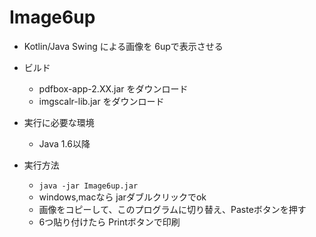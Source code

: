 # Image6up

- Kotlin/Java Swing による画像を 6upで表示させる

- ビルド
  - pdfbox-app-2.XX.jar をダウンロード
  - imgscalr-lib.jar をダウンロード
  
- 実行に必要な環境
  - Java 1.6以降
  
- 実行方法
  - `java -jar Image6up.jar`
  - windows,macなら jarダブルクリックでok
  - 画像をコピーして、このプログラムに切り替え、Pasteボタンを押す
  - 6つ貼り付けたら Printボタンで印刷
